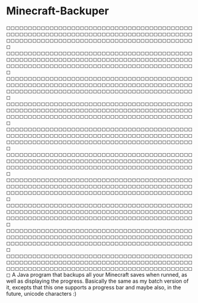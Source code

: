 # Minecraft-Backuper
◻◻◻◻◻◻◻◻◻◻◻◻◻◻◻◻◻◻◻◻◻◻◻◻◻◻◻◻◻◻◻◻◻◻◻◻◻◻◻◻◻◻◻◻◻◻◻◻◻◻◻◻◻◻◻◻◻◻◻◻◻◻◻◻◻◻◻◻◻◻◻◻◻◻◻◻◻◻◻◻◻◻◻◻◻◻◻◻◻◻◻◻◻◻◻◻◻◻◻◻◻◻◻◻◻◻◻◻◻◻◻◻◻◻◻◻◻◻◻◻◻◻◻◻◻◻◻◻◻◻
◻◻◻◻◻◻◻◻◻◻◻◻◻◻◻◻◻◻◻◻◻◻◻◻◻◻◻◻◻◻◻◻◻◻◻◻◻◻◻◻◻◻◻◻◻◻◻◻◻◻◻◻◻◻◻◻◻◻◻◻◻◻◻◻◻◻◻◻◻◻◻◻◻◻◻◻◻◻◻◻◻◻◻◻◻◻◻◻◻◻◻◻◻◻◻◻◻◻◻◻◻◻◻◻◻◻◻◻◻◻◻◻◻◻◻◻◻◻◻◻◻◻◻◻◻◻◻◻◻◻
◻◻◻◻◻◻◻◻◻◻◻◻◻◻◻◻◻◻◻◻◻◻◻◻◻◻◻◻◻◻◻◻◻◻◻◻◻◻◻◻◻◻◻◻◻◻◻◻◻◻◻◻◻◻◻◻◻◻◻◻◻◻◻◻◻◻◻◻◻◻◻◻◻◻◻◻◻◻◻◻◻◻◻◻◻◻◻◻◻◻◻◻◻◻◻◻◻◻◻◻◻◻◻◻◻◻◻◻◻◻◻◻◻◻◻◻◻◻◻◻◻◻◻◻◻◻◻◻◻◻
◻◻◻◻◻◻◻◻◻◻◻◻◻◻◻◻◻◻◻◻◻◻◻◻◻◻◻◻◻◻◻◻◻◻◻◻◻◻◻◻◻◻◻◻◻◻◻◻◻◻◻◻◻◻◻◻◻◻◻◻◻◻◻◻◻◻◻◻◻◻◻◻◻◻◻◻◻◻◻◻◻◻◻◻◻◻◻◻◻◻◻◻◻◻◻◻◻◻◻◻◻◻◻◻◻◻◻◻◻◻◻◻◻◻◻◻◻◻◻◻◻◻◻◻◻◻◻◻◻◻
◻◻◻◻◻◻◻◻◻◻◻◻◻◻◻◻◻◻◻◻◻◻◻◻◻◻◻◻◻◻◻◻◻◻◻◻◻◻◻◻◻◻◻◻◻◻◻◻◻◻◻◻◻◻◻◻◻◻◻◻◻◻◻◻◻◻◻◻◻◻◻◻◻◻◻◻◻◻◻◻◻◻◻◻◻◻◻◻◻◻◻◻◻◻◻◻◻◻◻◻◻◻◻◻◻◻◻◻◻◻◻◻◻◻◻◻◻◻◻◻◻◻◻◻◻◻◻◻◻◻
◻◻◻◻◻◻◻◻◻◻◻◻◻◻◻◻◻◻◻◻◻◻◻◻◻◻◻◻◻◻◻◻◻◻◻◻◻◻◻◻◻◻◻◻◻◻◻◻◻◻◻◻◻◻◻◻◻◻◻◻◻◻◻◻◻◻◻◻◻◻◻◻◻◻◻◻◻◻◻◻◻◻◻◻◻◻◻◻◻◻◻◻◻◻◻◻◻◻◻◻◻◻◻◻◻◻◻◻◻◻◻◻◻◻◻◻◻◻◻◻◻◻◻◻◻◻◻◻◻◻
◻◻◻◻◻◻◻◻◻◻◻◻◻◻◻◻◻◻◻◻◻◻◻◻◻◻◻◻◻◻◻◻◻◻◻◻◻◻◻◻◻◻◻◻◻◻◻◻◻◻◻◻◻◻◻◻◻◻◻◻◻◻◻◻◻◻◻◻◻◻◻◻◻◻◻◻◻◻◻◻◻◻◻◻◻◻◻◻◻◻◻◻◻◻◻◻◻◻◻◻◻◻◻◻◻◻◻◻◻◻◻◻◻◻◻◻◻◻◻◻◻◻◻◻◻◻◻◻◻◻
◻◻◻◻◻◻◻◻◻◻◻◻◻◻◻◻◻◻◻◻◻◻◻◻◻◻◻◻◻◻◻◻◻◻◻◻◻◻◻◻◻◻◻◻◻◻◻◻◻◻◻◻◻◻◻◻◻◻◻◻◻◻◻◻◻◻◻◻◻◻◻◻◻◻◻◻◻◻◻◻◻◻◻◻◻◻◻◻◻◻◻◻◻◻◻◻◻◻◻◻◻◻◻◻◻◻◻◻◻◻◻◻◻◻◻◻◻◻◻◻◻◻◻◻◻◻◻◻◻◻
◻◻◻◻◻◻◻◻◻◻◻◻◻◻◻◻◻◻◻◻◻◻◻◻◻◻◻◻◻◻◻◻◻◻◻◻◻◻◻◻◻◻◻◻◻◻◻◻◻◻◻◻◻◻◻◻◻◻◻◻◻◻◻◻◻◻◻◻◻◻◻◻◻◻◻◻◻◻◻◻◻◻◻◻◻◻◻◻◻◻◻◻◻◻◻◻◻◻◻◻◻◻◻◻◻◻◻◻◻◻◻◻◻◻◻◻◻◻◻◻◻◻◻◻◻◻◻◻◻◻
◻◻◻◻◻◻◻◻◻◻◻◻◻◻◻◻◻◻◻◻◻◻◻◻◻◻◻◻◻◻◻◻◻◻◻◻◻◻◻◻◻◻◻◻◻◻◻◻◻◻◻◻◻◻◻◻◻◻◻◻◻◻◻◻◻◻◻◻◻◻◻◻◻◻◻◻◻◻◻◻◻◻◻◻◻◻◻◻◻◻◻◻◻◻◻◻◻◻◻◻◻◻◻◻◻◻◻◻◻◻◻◻◻◻◻◻◻◻◻◻◻◻◻◻◻◻◻◻◻◻
A Java program that backups all your Minecraft saves when runned, as well as displaying the progress. Basically the same as my batch version of it, excepts that this one supports a progress bar and maybe also, in the future, unicode characters :)
